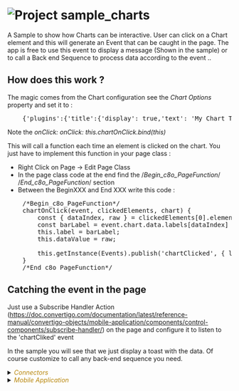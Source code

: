 
# ![](https://github.com/convertigo/convertigo/blob/develop/engine/src/com/twinsoft/convertigo/beans/core/images/project_color_16x16.png?raw=true "Project") sample_charts

A Sample to show how Charts can be interactive. User can click on a Chart element and this will generate an Event that can be caught in the page. The app is free to use this event to display a message (Shown in the sample) or to call a Back end Sequence to process data according to the event ..

## How does this work ? 
The magic  comes from the Chart configuration see the _Chart Options_ property and set it to :

<pre>
	{'plugins':{'title':{'display': true,'text': 'My Chart Title'}, 'responsive': true, 'maintainAspectRatio': false}, onClick: this.chartOnClick.bind(this) }
</pre>

Note the _onClick: onClick: this.chartOnClick.bind(this)_

This will call a function each time an element is clicked on the chart. You just have to implement this function in your page class :

* Right Click on Page -> Edit Page Class
* In the page class code at the end find the  	/*Begin_c8o_PageFunction*/ /*End_c8o_PageFunction*/ section
* Between the BeginXXX and End XXX write this code :
<pre>
	/*Begin_c8o_PageFunction*/
	chartOnClick(event, clickedElements, chart) {
		const { dataIndex, raw } = clickedElements[0].element.$context
  		const barLabel = event.chart.data.labels[dataIndex]
  		this.label = barLabel;
  		this.dataValue = raw;
  		
		this.getInstance(Events).publish('chartClicked', { label: barLabel, value: raw});
	}
	/*End_c8o_PageFunction*/
</pre>


## Catching the event in the page

Just use a Subscribe Handler  Action (https://doc.convertigo.com/documentation/latest/reference-manual/convertigo-objects/mobile-application/components/control-components/subscribe-handler/) on the page and configure it to listen to the 'chartCliked' event

In the sample you will see that we just display a toast with the data. Of course customize to call any back-end sequence you need.







<details><summary><span style="color:DarkGoldenRod"><i>Connectors</i></span></summary><blockquote><p>


## ![](https://github.com/convertigo/convertigo/blob/develop/engine/src/com/twinsoft/convertigo/beans/connectors/images/sqlconnector_color_16x16.png?raw=true "SqlConnector") void

void connector, replace or don't use it

<details><summary><span style="color:DarkGoldenRod"><i>Transactions</i></span></summary><blockquote><p>


### ![](https://github.com/convertigo/convertigo/blob/develop/engine/src/com/twinsoft/convertigo/beans/transactions/images/sqltransaction_color_16x16.png?raw=true "SqlTransaction") void

does nothing
</p></blockquote></details>
</p></blockquote></details>

<details><summary><span style="color:DarkGoldenRod"><i>Mobile Application</i></span></summary><blockquote><p>


## ![](https://github.com/convertigo/convertigo/blob/develop/engine/src/com/twinsoft/convertigo/beans/core/images/mobileapplication_color_16x16.png?raw=true "MobileApplication") Application

Describes the mobile application global properties

<details><summary><span style="color:DarkGoldenRod"><i>Pages</i></span></summary><blockquote><p>


### ![](https://github.com/convertigo/convertigo/blob/develop/engine/src/com/twinsoft/convertigo/beans/ngx/components/images/pagecomponent_color_16x16.png?raw=true "PageComponent") Page

My First Page as root page
</p></blockquote></details>
</p></blockquote></details>
